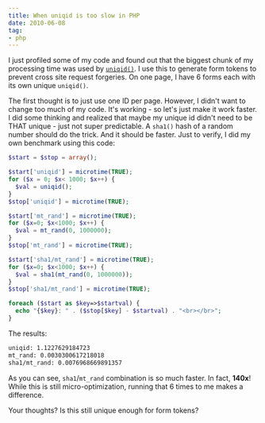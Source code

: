 ```yaml
---
title: When uniqid is too slow in PHP
date: 2010-06-08
tag:
- php
---
```

I just profiled some of my code and found out that the biggest chunk of my processing time was used by [`uniqid()`](http://php.net/uniqid).  I use this to generate form tokens to prevent cross site request forgeries.  On one page, I have 6 forms each with its own unique `uniqid()`.

<!--more-->

The first thought is to just use one ID per page.  However, I didn't want to change too much of my code.  It's working - so let's just make it work faster.  I did some thinking and realized that maybe my unique id didn't need to be THAT unique - just not super predictable.  A `sha1()` hash of a random number should do the trick.  And it should be faster.  Just to verify, I did my own benchmark using this code:

```php
$start = $stop = array();

$start['uniqid'] = microtime(TRUE);
for ($x = 0; $x< 1000; $x++) {
  $val = uniqid();
}
$stop['uniqid'] = microtime(TRUE);

$start['mt_rand'] = microtime(TRUE);
for ($x=0; $x<1000; $x++) {
  $val = mt_rand(0, 1000000);
}
$stop['mt_rand'] = microtime(TRUE);

$start['sha1/mt_rand'] = microtime(TRUE);
for ($x=0; $x<1000; $x++) {
  $val = sha1(mt_rand(0, 1000000));
}
$stop['sha1/mt_rand'] = microtime(TRUE);

foreach ($start as $key=>$startval) {
  echo "{$key}: " . ($stop[$key] - $startval) . "<br></br>";
}
```

The results:

```txt
uniqid: 1.1227629184723
mt_rand: 0.0030300617218018
sha1/mt_rand: 0.0076968669891357
```

As you can see, `sha1`/`mt_rand` combination is so much faster.  In fact, **140x**!  While this is still micro-optimization, running that 6 times to me makes a difference.

Your thoughts?  Is this still unique enough for form tokens?
